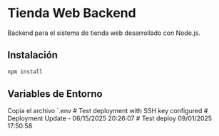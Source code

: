 # Tienda Web Backend

Backend para el sistema de tienda web desarrollado con Node.js.

## Instalación

```bash
npm install
```

## Variables de Entorno

Copia el archivo `.env
#   T e s t   d e p l o y m e n t   w i t h   S S H   k e y   c o n f i g u r e d  
 #   D e p l o y m e n t   U p d a t e   -   0 6 / 1 5 / 2 0 2 5   2 0 : 2 6 : 0 7  
 #   T e s t   d e p l o y   0 9 / 0 1 / 2 0 2 5   1 7 : 5 0 : 5 8  
 